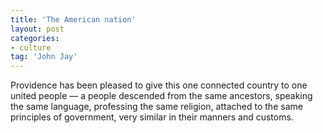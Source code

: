```yaml
---
title: 'The American nation'
layout: post
categories:
- culture
tag: 'John Jay'
---
```


Providence has been pleased to give this one connected country to one united people — a people descended from the same ancestors, speaking the same language, professing the same religion, attached to the same principles of government, very similar in their manners and customs.